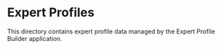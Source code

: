 # Expert Profiles

This directory contains expert profile data managed by the Expert Profile Builder application.
